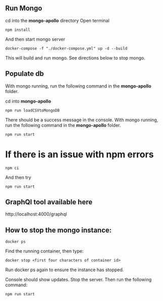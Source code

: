 ## Run Mongo

cd into the **mongo-apollo** directory
Open terminal

```
npm install
```

And then start mongo server

```
docker-compose -f "./docker-compose.yml" up -d --build
```

This will build and run mongo. See directions below to stop mongo.

## Populate db

With mongo running, run the following command in the **mongo-apollo** folder.

cd into **mongo-apollo**

```
npm run loadCSVtoMongoDB

```

There should be a success message in the console.
With mongo running, run the following command in the **mongo-apollo** folder.

```
npm run start
```

# If there is an issue with npm errors

```
npm ci
```

And then try

```
npm run start
```

## GraphQl tool available here

http://localhost:4000/graphql

## How to stop the mongo instance:

```
docker ps
```

Find the running container, then type:

```
docker stop <first four characters of container id>
```

Run docker ps again to ensure the instance has stopped.

Console should show updates. Stop the server. Then run the following command:

```
npm run start
```
